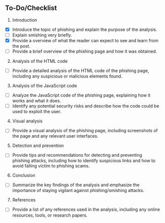 ## To-Do/Checklist

1. Introduction
- [x] Introduce the topic of phishing and explain the purpose of the analysis.
- [ ] Explain smishing very briefly.
- [x] Provide a overview of what the reader can expect to see and learn from the post.
- [ ] Provide a brief overview of the phishing page and how it was obtained.

2. Analysis of the HTML code
- [ ] Provide a detailed analysis of the HTML code of the phishing page, including any suspicious or malicious elements found.

3. Analysis of the JavaScript code
- [ ] Analyze the JavaScript code of the phishing page, explaining how it works and what it does.
- [ ] Identify any potential security risks and describe how the code could be used to exploit the user.

4. Visual analysis
- [ ] Provide a visual analysis of the phishing page, including screenshots of the page and any relevant user interfaces.

5. Detection and prevention
- [ ] Provide tips and recommendations for detecting and preventing phishing attacks, including how to identify suspicious links and how to avoid falling victim to phishing scams.

6. Conclusion
- [ ] Summarize the key findings of the analysis and emphasize the importance of staying vigilant against phishing/smishing attacks.

7. References
- [ ] Provide a list of any references used in the analysis, including any online resources, tools, or research papers.
